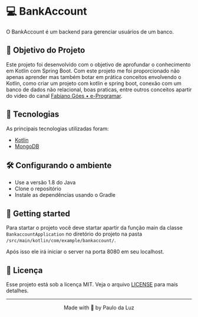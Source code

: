 # 💻 BankAccount
O BankAccount é um backend para gerenciar usuários de um banco.

## 🚧 Objetivo do Projeto
Este projeto foi desenvolvido com o objetivo de aprofundar o conhecimento em Kotlin com Spring Boot. Com este projeto me foi proporcionado não apenas aprender mas também botar em prática conceitos envolvendo o Kotlin, como criar um projeto com kotlin e spring boot, conexão com um banco de dados não relacional, boas praticas, entre outros conceitos apartir do video do canal [Fabiano Góes • e-Programar](https://www.youtube.com/watch?v=9ysYuVJSKAQ&list=WL&index=13).

## 🧪 Tecnologias
As principais tecnologias utilizadas foram:
- [Kotlin](https://kotlinlang.org/)
- [MongoDB](https://www.mongodb.com/)


## 🛠️ Configurando o ambiente
 - Use a versão 1.8 do Java
 - Clone o repositório
 - Instale as dependências usando o Gradle


## 🚀 Getting started
Para startar o projeto você deve startar apartir da função main da classe `BankaccountApplication` no diretório do projeto na pasta `/src/main/kotlin/com/example/bankaccount/`.

Após isso ele irá iniciar o server na porta 8080 em seu localhost.


## 📜 Licença
Esse projeto está sob a licença MIT. Veja o arquivo [LICENSE](https://github.com/paulodaluz/LearningKotlin/blob/main/LICENSE) para mais detalhes.

---

<p align="center">Made with 💜 by Paulo da Luz</p>

